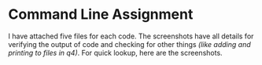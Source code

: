# Command Line Assignment

I have attached five files for each code. The screenshots have all details for verifying the output of code and checking for other things *(like adding and printing to files in q4)*.
For quick lookup, here are the screenshots. 
